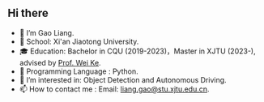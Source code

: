 ## Hi there 

- 👋 I’m Gao Liang.
- 🏫 School: Xi'an Jiaotong University.
- 🎓 Education: Bachelor in CQU (2019-2023)，Master in XJTU (2023-), advised by [Prof. Wei Ke](https://gr.xjtu.edu.cn/web/wei.ke/home).
- 🔨 Programming Language : Python.
- 🌱 I’m interested in: Object Detection and Autonomous Driving.
- 📫 How to contact me : Email: liang.gao@stu.xjtu.edu.cn.

<!--
**GaoLianger/GaoLianger** is a ✨ _special_ ✨ repository because its `README.md` (this file) appears on your GitHub profile.
- 👋 I’m Gao Liang.
- 🌱 I’m currently learning ...
- 👯 I’m looking to collaborate on ...
- 🤔 I’m looking for help with ...
- 💬 Ask me about ...
- 📫 How to reach me: ...
- 😄 Pronouns: ...
- ⚡ Fun fact: ...
-->
